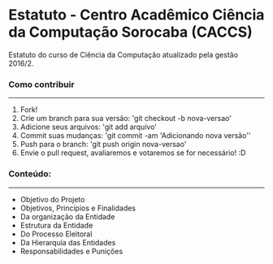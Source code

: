 # Estatuto - Centro Acadêmico Ciência da Computação Sorocaba (CACCS)
Estatuto do curso de Ciência da Computação atualizado pela gestão 2016/2.

### Como contribuir
---
1. Fork!
2. Crie um branch para sua versão: 'git checkout -b nova-versao'
3. Adicione seus arquivos: 'git add arquivo'
4. Commit suas mudanças: 'git commit -am 'Adicionando nova versão''
5. Push para o branch: 'git push origin nova-versao'
6. Envie o pull request, avaliaremos e votaremos se for necessário! :D


### Conteúdo:
---
- Objetivo do Projeto
- Objetivos, Princípios e Finalidades
- Da organização da Entidade
- Estrutura da Entidade
- Do Processo Eleitoral
- Da Hierarquia das Entidades
- Responsabilidades e Punições
